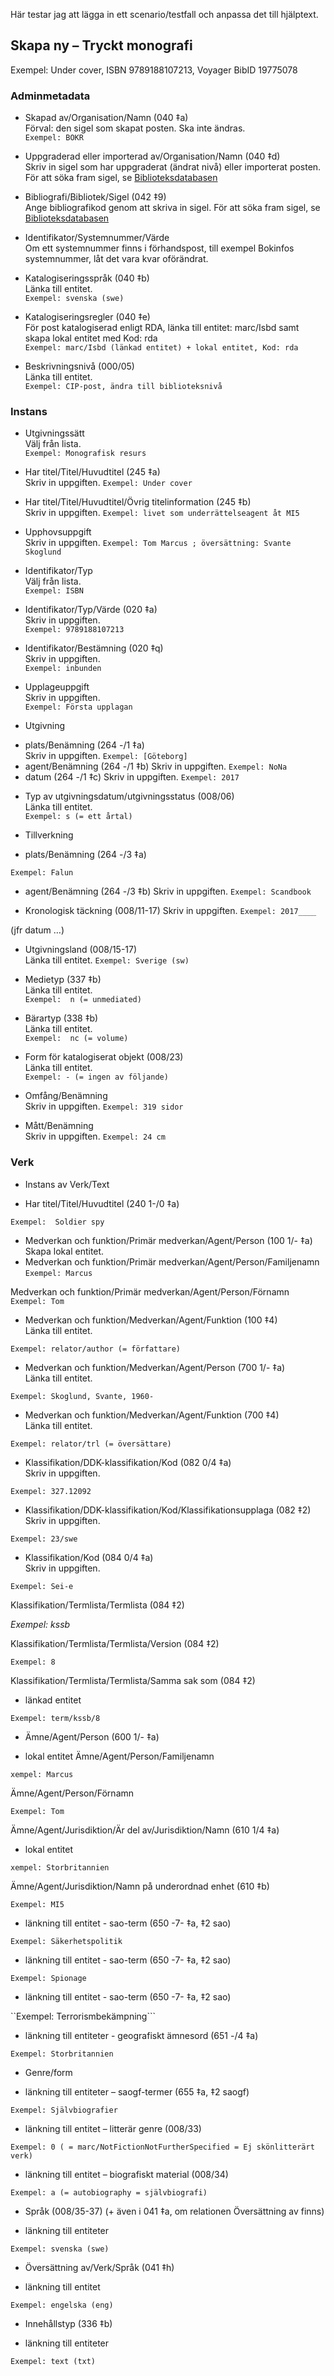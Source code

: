 Här testar jag att lägga in ett scenario/testfall och anpassa det till hjälptext.

## Skapa ny – Tryckt monografi

Exempel: Under cover, ISBN 9789188107213, Voyager BibID 19775078


### Adminmetadata
* Skapad av/Organisation/Namn (040 ‡a)  
  Förval: den sigel som skapat posten. Ska inte ändras.  
  ```Exempel: BOKR```

* Uppgraderad eller importerad av/Organisation/Namn (040 ‡d)  
  Skriv in sigel som har uppgraderat (ändrat nivå) eller importerat posten. För att söka fram sigel, se [Biblioteksdatabasen](https://biblioteksdatabasen.libris.kb.se/ "Biblioteksdatabasen")

* Bibliografi/Bibliotek/Sigel (042 ‡9)  
  Ange bibliografikod genom att skriva in sigel. För att söka fram sigel, se [Biblioteksdatabasen](https://biblioteksdatabasen.libris.kb.se/ "Biblioteksdatabasen")

* Identifikator/Systemnummer/Värde  
  Om ett systemnummer finns i förhandspost, till exempel Bokinfos systemnummer, låt det vara kvar oförändrat.

* Katalogiseringsspråk (040 ‡b)  
  Länka till entitet.  
  ```Exempel: svenska (swe)```

* Katalogiseringsregler (040 ‡e)  
  För post katalogiserad enligt RDA, länka till entitet: marc/Isbd samt skapa lokal entitet med Kod: rda    
  ```Exempel: marc/Isbd (länkad entitet) + lokal entitet, Kod: rda```

* Beskrivningsnivå (000/05)  
  Länka till entitet.  
  ```Exempel: CIP-post, ändra till biblioteksnivå```

### Instans
* Utgivningssätt  
  Välj från lista.  
  ```Exempel: Monografisk resurs```
  
* Har titel/Titel/Huvudtitel (245 ‡a)  
  Skriv in uppgiften. 
  ```Exempel: Under cover```

* Har titel/Titel/Huvudtitel/Övrig titelinformation (245 ‡b)  
  Skriv in uppgiften. 
  ```Exempel: livet som underrättelseagent åt MI5```

* Upphovsuppgift  
  Skriv in uppgiften. 
  ```Exempel: Tom Marcus ; översättning: Svante Skoglund```

* Identifikator/Typ  
  Välj från lista.  
  ```Exempel: ISBN```

* Identifikator/Typ/Värde (020 ‡a)  
  Skriv in uppgiften.  
  ```Exempel: 9789188107213```

* Identifikator/Bestämning (020 ‡q)  
  Skriv in uppgiften.  
  ```Exempel: inbunden```

* Upplageuppgift  
  Skriv in uppgiften.  
  ```Exempel: Första upplagan```

* Utgivning
- plats/Benämning (264 -/1 ‡a)  
  Skriv in uppgiften. 
  ```Exempel: [Göteborg]```
- agent/Benämning (264 -/1 ‡b)
  Skriv in uppgiften. 
```Exempel: NoNa```
- datum (264 -/1 ‡c)
  Skriv in uppgiften. 
```Exempel: 2017```

* Typ av utgivningsdatum/utgivningsstatus (008/06)  
  Länka till entitet.  
  ```Exempel: s (= ett årtal)```

* Tillverkning
- plats/Benämning (264 -/3 ‡a)

```Exempel: Falun```  
  * agent/Benämning (264 -/3 ‡b)
  Skriv in uppgiften. 
  ```Exempel: Scandbook```

* Kronologisk täckning (008/11-17)
  Skriv in uppgiften. 
  ```Exempel: 2017____```

(jfr datum …)

* Utgivningsland (008/15-17)  
  Länka till entitet.
  ```Exempel: Sverige (sw)```

* Medietyp (337 ‡b)  
  Länka till entitet.  
  ```Exempel:  n (= unmediated)```

* Bärartyp (338 ‡b)  
  Länka till entitet.  
```Exempel:  nc (= volume)```

* Form för katalogiserat objekt (008/23)  
  Länka till entitet.  
  ```Exempel: - (= ingen av följande)```

* Omfång/Benämning  
  Skriv in uppgiften. 
  ```Exempel: 319 sidor```

* Mått/Benämning  
  Skriv in uppgiften. 
  ```Exempel: 24 cm```

### Verk
* Instans av Verk/Text

* Har titel/Titel/Huvudtitel (240 1-/0 ‡a)

```Exempel:  Soldier spy```

* Medverkan och funktion/Primär medverkan/Agent/Person (100 1/- ‡a)  
  Skapa lokal entitet.
* Medverkan och funktion/Primär medverkan/Agent/Person/Familjenamn  
  ```Exempel: Marcus```

Medverkan och funktion/Primär medverkan/Agent/Person/Förnamn  
  ```Exempel: Tom```

* Medverkan och funktion/Medverkan/Agent/Funktion (100 ‡4)  
  Länka till entitet.

```Exempel: relator/author (= författare)```

* Medverkan och funktion/Medverkan/Agent/Person (700 1/- ‡a)  
  Länka till entitet.

```Exempel: Skoglund, Svante, 1960-```

* Medverkan och funktion/Medverkan/Agent/Funktion (700 ‡4)  
  Länka till entitet.

```Exempel: relator/trl (= översättare)```

* Klassifikation/DDK-klassifikation/Kod (082 0/4 ‡a)  
  Skriv in uppgiften. 

```Exempel: 327.12092```

* Klassifikation/DDK-klassifikation/Kod/Klassifikationsupplaga (082 ‡2)  
  Skriv in uppgiften. 

```Exempel: 23/swe```

* Klassifikation/Kod (084 0/4 ‡a)  
  Skriv in uppgiften. 

```Exempel: Sei-e```

Klassifikation/Termlista/Termlista (084 ‡2)

*Exempel: kssb*

Klassifikation/Termlista/Termlista/Version (084 ‡2)

```Exempel: 8```

Klassifikation/Termlista/Termlista/Samma sak som (084 ‡2)
- länkad entitet

```Exempel: term/kssb/8```

* Ämne/Agent/Person (600 1/- ‡a)
- lokal entitet
Ämne/Agent/Person/Familjenamn

```xempel: Marcus```

Ämne/Agent/Person/Förnamn

```Exempel: Tom```

Ämne/Agent/Jurisdiktion/Är del av/Jurisdiktion/Namn (610 1/4 ‡a)
- lokal entitet

```xempel: Storbritannien```

Ämne/Agent/Jurisdiktion/Namn på underordnad enhet (610 ‡b)

```Exempel: MI5```

- länkning till entitet - sao-term (650 -7- ‡a, ‡2 sao)

```Exempel: Säkerhetspolitik```

- länkning till entitet - sao-term (650 -7- ‡a, ‡2 sao)

```Exempel: Spionage```

- länkning till entitet - sao-term (650 -7- ‡a, ‡2 sao)

``Exempel: Terrorismbekämpning```

- länkning till entiteter - geografiskt ämnesord (651 -/4 ‡a)

```Exempel: Storbritannien```

* Genre/form
- länkning till entiteter – saogf-termer (655 ‡a, ‡2 saogf)

```Exempel: Självbiografier```

- länkning till entitet – litterär genre (008/33)

```Exempel: 0 ( = marc/NotFictionNotFurtherSpecified = Ej skönlitterärt verk)```

- länkning till entitet – biografiskt material (008/34)

```Exempel: a (= autobiography = självbiografi)```

* Språk (008/35-37) (+ även i 041 ‡a, om relationen Översättning av finns)
- länkning till entiteter

```Exempel: svenska (swe)```

* Översättning av/Verk/Språk (041 ‡h)
- länkning till entitet

```Exempel: engelska (eng)```

* Innehållstyp (336 ‡b)
- länkning till entiteter

```Exempel: text (txt)```
